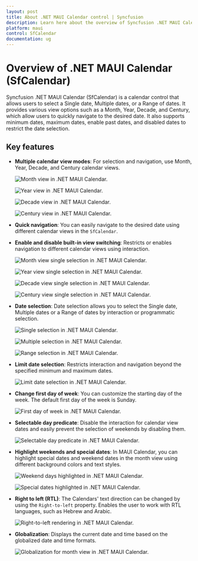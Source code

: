 ```yaml
---
layout: post
title: About .NET MAUI Calendar control | Syncfusion
description: Learn here about the overview of Syncfusion .NET MAUI Calendar (SfCalendar) control, its basic features, and calendar functionalities.
platform: maui
control: SfCalendar
documentation: ug
---
```


# Overview of .NET MAUI Calendar (SfCalendar)

Syncfusion .NET MAUI Calendar (SfCalendar) is a calendar control that allows users to select a Single date, Multiple dates, or a Range of dates. It provides various view options such as a Month, Year, Decade, and Century, which allow users to quickly navigate to the desired date. It also supports minimum dates, maximum dates, enable past dates, and disabled dates to restrict the date selection.

## Key features

* **Multiple calendar view modes**: For selection and navigation, use Month, Year, Decade, and Century calendar views.

   ![Month view in .NET MAUI Calendar.](images/overview/maui-month-view.png)

   ![Year view in .NET MAUI Calendar.](images/overview/maui-year-view.png)

   ![Decade view in .NET MAUI Calendar.](images/overview/maui-decade-view.png)

   ![Century view in .NET MAUI Calendar.](images/overview/maui-century-view.png)

* **Quick navigation**: You can easily navigate to the desired date using different calendar views in the `SfCalendar`.

* **Enable and disable built-in view switching**: Restricts or enables navigation to different calendar views using interaction.

   ![Month view single selection in .NET MAUI Calendar.](images/overview/maui-month-view-single-selection.png)

   ![Year view single selection in .NET MAUI Calendar.](images/overview/maui-year-view-single-selection.png)

   ![Decade view single selection in .NET MAUI Calendar.](images/overview/maui-decade-view-single-selection.png)

   ![Century view single selection in .NET MAUI Calendar.](images/overview/maui-century-view-single-selection.png)

* **Date selection**: Date selection allows you to select the Single date, Multiple dates or a Range of dates by interaction or programmatic selection.

   ![Single selection in .NET MAUI Calendar.](images/overview/maui-month-view-single-selection.png)

   ![Multiple selection in .NET MAUI Calendar.](images/overview/maui-multiple-selection.png)

   ![Range selection in .NET MAUI Calendar.](images/overview/maui-range-selection.png)

* **Limit date selection**: Restricts interaction and navigation beyond the specified minimum and maximum dates.

   ![Limit date selection in .NET MAUI Calendar.](images/overview/maui-min-max-date.png)

* **Change first day of week**: You can customize the starting day of the week. The default first day of the week is Sunday.

   ![First day of week in .NET MAUI Calendar.](images/overview/maui-first-day-of-week.png)

* **Selectable day predicate**: Disable the interaction for calendar view dates and easily prevent the selection of weekends by disabling them.

   ![Selectable day predicate in .NET MAUI Calendar.](images/overview/maui-selectable-day-predicate.png)

* **Highlight weekends and special dates**: In MAUI Calendar, you can highlight special dates and weekend dates in the month view using different background colors and text styles.

   ![Weekend days highlighted in .NET MAUI Calendar.](images/overview/maui-weekends-dates.png)

   ![Special dates highlighted in .NET MAUI Calendar.](images/overview/maui-special-dates.png)

* **Right to left (RTL)**: The Calendars' text direction can be changed by using the `Right-to-left` property. Enables the user to work with RTL languages, such as Hebrew and Arabic.

   ![Right-to-left rendering in .NET MAUI Calendar.](images/overview/maui-rtl.png)

* **Globalization**: Displays the current date and time based on the globalized date and time formats.

   ![Globalization for month view in .NET MAUI Calendar.](images/overview/maui-month-view-globalization.png)
